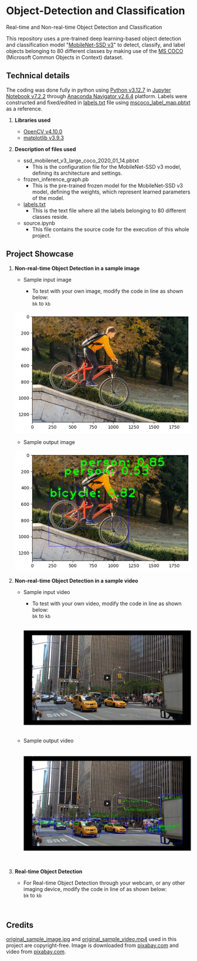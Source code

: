 # Object-Detection and Classification
Real-time and Non-real-time Object Detection and Classification

This repository uses a pre-trained deep learning-based object detection and classification model "[MobileNet-SSD v3](https://github.com/opencv/opencv/wiki/TensorFlow-Object-Detection-API)" to detect, classify, and label objects belonging to 80 different classes by making use of the [MS COCO](https://cocodataset.org/#home) (Microsoft Common Objects in Context) dataset.

## Technical details
The coding was done fully in python using [Python v3.12.7](https://www.python.org/downloads/release/python-3127/) in [Jupyter Notebook v7.2.2](https://jupyter-notebook.readthedocs.io/en/stable/) through [Anaconda Navigator v2.6.4](https://www.anaconda.com/) platform. Labels were constructed and fixed/edited in [labels.txt](/labels.txt) file using [mscoco_label_map.pbtxt](https://github.com/tensorflow/models/blob/45ecd69155b8279d550e1d51f1cc01e5f0eeaebb/research/object_detection/data/mscoco_label_map.pbtxt) as a reference.

1. **Libraries used**
   - [OpenCV v4.10.0](https://opencv.org/releases/)
   - [matplotlib v3.9.3](https://matplotlib.org/stable/users/release_notes#version-3-9)

2. **Description of files used**
   - ssd_mobilenet_v3_large_coco_2020_01_14.pbtxt
     - This is the configuration file for the MobileNet-SSD v3 model, defining its architecture and settings. 
   - frozen_inference_graph.pb
     - This is the pre-trained frozen model for the MobileNet-SSD v3 model, defining the weights, which represent learned parameters of the model.
   - [labels.txt](/labels.txt)
     - This is the text file where all the labels belonging to 80 different classes reside.
   - source.ipynb
     - This file contains the source code for the execution of this whole project.

## Project Showcase

1. **Non-real-time Object Detection in a sample image**
   - Sample input image

     - To test with your own image, modify the code in line as shown below:\
       `bk` to `kb`

   ![](Extras/sample_input_image.png)

   - Sample output image

   ![](Extras/sample_output_image.png)


2. **Non-real-time Object Detection in a sample video**
   - Sample input video
  
     - To test with your own video, modify the code in line as shown below:\
       `bk` to `kb`

     \
     [![Watch the video](Extras/input_video_thumbnail.png)](https://drive.google.com/file/d/1WLveG-M_Zh899NEf1BpEa4OQJSRswRKR/view?usp=sharing)
     <br/>
     <br/>
       
   - Sample output video
     \
     \
     \
     [![Watch the video](Extras/output_video_thumbnail.png)](https://drive.google.com/file/d/1PSoIMB1r9tjOGKYz8SfryZRhIE32SPsS/view?usp=sharing)
<br/>

3. **Real-time Object Detection**

   - For Real-time Object Detection through your webcam, or any other imaging device, modify the code in line of as shown below:\
     `bk` to `kb`       
<br/>

## Credits
[original_sample_image.jpg](Extras/original_sample_image.jpg) and [original_sample_video.mp4](Extras/original_sample_video.mp4) used in this project are copyright-free. Image is downloaded from [pixabay.com](https://pixabay.com/photos/boy-bicycle-stunt-child-riding-9201158/) and video from [pixabay.com](https://pixabay.com/videos/new-york-nyc-city-urban-manhattan-26115/). 


     
